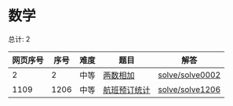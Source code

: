 # 数学

<!--- table -->


总计: 2

| 网页序号 | 序号 | 难度 | 题目                    | 解答                      |
| ---- | ---- | ---- | ------------------ | ---------------- |
| 2 | 2 | 中等 | [两数相加](https://leetcode-cn.com/problems/add-two-numbers/) | [solve/solve0002](../solve/solve0002)|
| 1109 | 1206 | 中等 | [航班预订统计](https://leetcode-cn.com/problems/corporate-flight-bookings/) | [solve/solve1206](../solve/solve1206)|
